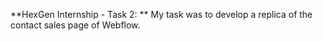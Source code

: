 **HexGen Internship - Task 2: **
My task was to develop a replica of the contact sales page of Webflow.
